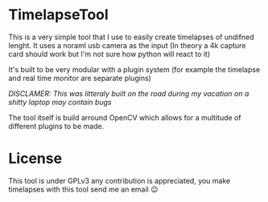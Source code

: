 # TimelapseTool

This is a very simple tool that I use to easily create timelapses of undifned lenght.
It uses a noraml usb camera as the input (In theory a 4k capture card should work but I'm not sure how python will react to it)

It's built to be very modular with a plugin system (for example the timelapse and real time monitor are separate plugins)

*DISCLAMER: This was litteraly built on the road during my vacation on a shitty laptop may contain bugs*

The tool itself is build arround OpenCV which allows for a multitude of different plugins to be made.

# License

This tool is under GPLv3 any contribution is appreciated, you make timelapses with this tool send me an email 😉
